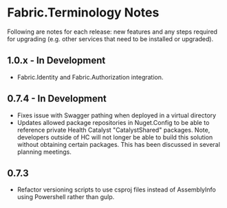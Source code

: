# Fabric.Terminology Notes #

Following are notes for each release: new features and any steps required for upgrading (e.g. other services that need to be installed or upgraded).

## 1.0.x - In Development ##

- Fabric.Identity and Fabric.Authorization integration.

## 0.7.4 - In Development ##

- Fixes issue with Swagger pathing when deployed in a virtual directory
- Updates allowed package repositories in Nuget.Config to be able to reference private Health Catalyst "CatalystShared" packages.  Note, developers outside of HC will not longer be able to build this solution without obtaining certain packages.  This has been discussed in several planning meetings.

## 0.7.3  ##

- Refactor versioning scripts to use csproj files instead of AssemblyInfo using Powershell rather than gulp.

